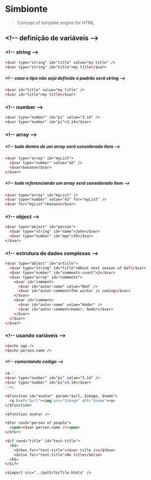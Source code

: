 # Simbionte
> Concept of template engine for HTML

## &lt;!-- definição de variáveis --&gt;

### &lt;!-- string --&gt;
```html
<$var type="string" id="title" value="my title" />
<$var type="string" id="title">my title</$var>
```

##### &lt;!-- caso o tipo não seja definido o padrão será string --&gt;
```html
<$var id="title" value="my title" />
<$var id="title">my title</$var>
```

### &lt;!-- number --&gt;
```html
<$var type="number" id="pi" value="3.14" />
<$var type="number" id="pi">3.14</$var>
```

### &lt;!-- array --&gt;
##### &lt;!-- tudo dentro de um array será considerado item --&gt;
```html
<$var type="array" id="myList">
  <$var type="number" value="42" />
  <$var>banana</$var>
</$var>
```

##### &lt;!-- tudo referenciando um array será considerado item --&gt;
```html
<$var type="array" id="myList" />
<$var type="number" value="42" for="myList" />
<$var for="myList">banana</$var>
```

### &lt;!-- object --&gt;
```html
<$var type="object" id="person">
  <$var type="string" id="name">John</$var>
  <$var type="number" id="age">29</$var>
</$var>
```

### &lt;!-- estrutura de dados complexas --&gt;
```html
<$var type="object" id="article">
  <$var type="string" id="title">About next season of GoT</$var>
  <$var type="number" id="comments-count">2</$var>
  <$var type="array" id="comments">
    <$var id="comment>
      <$var id="autor-name" value="Ned" />
      <$var id="autor-comment>The winter is coming</$var>
    </$var>
    <$var id="comment>
      <$var id="autor-name" value="Hodor" />
      <$var id="autor-comment>hodor, hodor</$var>
    </$var>
  </$var>
</$var>
```

### &lt;!-- usando variáveis --&gt;
```html
<$echo age />
<$echo person.name />
```

##### &lt;!-- comentando código --&gt;
```html
<$--
<$var type="number" id="pi" value="3.14" />
<$var type="number" id="pi">3.14</$var>
-->;
```

```html
<$function id="avatar" param="$url, $image, $name">
  <a href="$url"><img src="$image" alt="$name"><a>
</$function>

<$function avatar />
```

```html
<$for cond="person of people">
  <span><$var person.name /><span>
</$for>
```

```html
<$if cond="title" id="test-title">
  <h1>
    <$then for="test-title"><$var title /></$then>
    <$else for="test-title">No title</$else>
  <h1>
</$if>
```

```html
<$import src="../path/to/file.htmls" />
```
